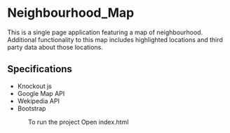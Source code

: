 # Neighbourhood_Map

This is a single page application featuring a map of neighbourhood. Additional functionality to this map includes highlighted locations and third party data about those locations.

<h2>Specifications</h2>
<ul>
  <li>Knockout js</li>
  <li>Google Map API</li>
  <li>Wekipedia API</li>
  <li>Bootstrap</li>
<ul>
To run the project
Open index.html
